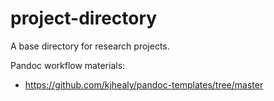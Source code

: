 # project-directory
A base directory for research projects.

Pandoc workflow materials:
- https://github.com/kjhealy/pandoc-templates/tree/master
